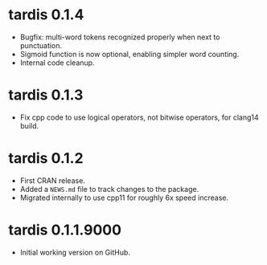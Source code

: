 # tardis 0.1.4

* Bugfix: multi-word tokens recognized properly when next to punctuation.
* Sigmoid function is now optional, enabling simpler word counting.
* Internal code cleanup.

# tardis 0.1.3

* Fix cpp code to use logical operators, not bitwise operators, for clang14 build.

# tardis 0.1.2

* First CRAN release.
* Added a `NEWS.md` file to track changes to the package.
* Migrated internally to use cpp11 for roughly 6x speed increase.


# tardis 0.1.1.9000

* Initial working version on GitHub.
